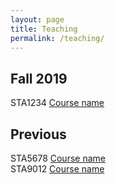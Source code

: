 ```yaml
---
layout: page
title: Teaching
permalink: /teaching/
---
```


## Fall 2019

STA1234 [Course name](course/1234.md)

## Previous

STA5678 [Course name](course/1234.md)  
STA9012 [Course name](course/1234.md)
